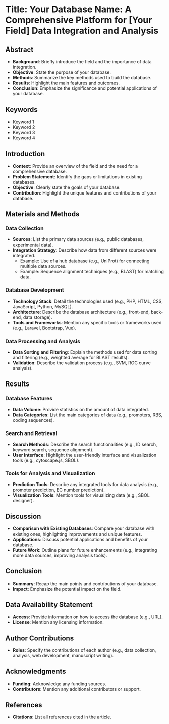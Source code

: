 # Title: Your Database Name: A Comprehensive Platform for [Your Field] Data Integration and Analysis

## Abstract
- **Background**: Briefly introduce the field and the importance of data integration.
- **Objective**: State the purpose of your database.
- **Methods**: Summarize the key methods used to build the database.
- **Results**: Highlight the main features and outcomes.
- **Conclusion**: Emphasize the significance and potential applications of your database.

## Keywords
- Keyword 1
- Keyword 2
- Keyword 3
- Keyword 4

## Introduction
- **Context**: Provide an overview of the field and the need for a comprehensive database.
- **Problem Statement**: Identify the gaps or limitations in existing databases.
- **Objective**: Clearly state the goals of your database.
- **Contribution**: Highlight the unique features and contributions of your database.

## Materials and Methods
### Data Collection
- **Sources**: List the primary data sources (e.g., public databases, experimental data).
- **Integration Strategy**: Describe how data from different sources were integrated.
  - Example: Use of a hub database (e.g., UniProt) for connecting multiple data sources.
  - Example: Sequence alignment techniques (e.g., BLAST) for matching data.

### Database Development
- **Technology Stack**: Detail the technologies used (e.g., PHP, HTML, CSS, JavaScript, Python, MySQL).
- **Architecture**: Describe the database architecture (e.g., front-end, back-end, data storage).
- **Tools and Frameworks**: Mention any specific tools or frameworks used (e.g., Laravel, Bootstrap, Vue).

### Data Processing and Analysis
- **Data Sorting and Filtering**: Explain the methods used for data sorting and filtering (e.g., weighted average for BLAST results).
- **Validation**: Describe the validation process (e.g., SVM, ROC curve analysis).

## Results
### Database Features
- **Data Volume**: Provide statistics on the amount of data integrated.
- **Data Categories**: List the main categories of data (e.g., promoters, RBS, coding sequences).

### Search and Retrieval
- **Search Methods**: Describe the search functionalities (e.g., ID search, keyword search, sequence alignment).
- **User Interface**: Highlight the user-friendly interface and visualization tools (e.g., cytoscape.js, SBOL).

### Tools for Analysis and Visualization
- **Prediction Tools**: Describe any integrated tools for data analysis (e.g., promoter prediction, EC number prediction).
- **Visualization Tools**: Mention tools for visualizing data (e.g., SBOL designer).

## Discussion
- **Comparison with Existing Databases**: Compare your database with existing ones, highlighting improvements and unique features.
- **Applications**: Discuss potential applications and benefits of your database.
- **Future Work**: Outline plans for future enhancements (e.g., integrating more data sources, improving analysis tools).

## Conclusion
- **Summary**: Recap the main points and contributions of your database.
- **Impact**: Emphasize the potential impact on the field.

## Data Availability Statement
- **Access**: Provide information on how to access the database (e.g., URL).
- **License**: Mention any licensing information.

## Author Contributions
- **Roles**: Specify the contributions of each author (e.g., data collection, analysis, web development, manuscript writing).

## Acknowledgments
- **Funding**: Acknowledge any funding sources.
- **Contributors**: Mention any additional contributors or support.

## References
- **Citations**: List all references cited in the article.